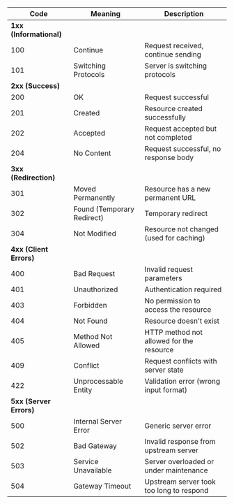 
| Code  | Meaning                  | Description |
|-------|--------------------------|-------------|
| **1xx (Informational)** |
| 100   | Continue                 | Request received, continue sending |
| 101   | Switching Protocols      | Server is switching protocols |
| **2xx (Success)** |
| 200   | OK                       | Request successful |
| 201   | Created                  | Resource created successfully |
| 202   | Accepted                 | Request accepted but not completed |
| 204   | No Content               | Request successful, no response body |
| **3xx (Redirection)** |
| 301   | Moved Permanently        | Resource has a new permanent URL |
| 302   | Found (Temporary Redirect) | Temporary redirect |
| 304   | Not Modified             | Resource not changed (used for caching) |
| **4xx (Client Errors)** |
| 400   | Bad Request              | Invalid request parameters |
| 401   | Unauthorized             | Authentication required |
| 403   | Forbidden                | No permission to access the resource |
| 404   | Not Found                | Resource doesn't exist |
| 405   | Method Not Allowed       | HTTP method not allowed for the resource |
| 409   | Conflict                 | Request conflicts with server state |
| 422   | Unprocessable Entity     | Validation error (wrong input format) |
| **5xx (Server Errors)** |
| 500   | Internal Server Error    | Generic server error |
| 502   | Bad Gateway              | Invalid response from upstream server |
| 503   | Service Unavailable      | Server overloaded or under maintenance |
| 504   | Gateway Timeout          | Upstream server took too long to respond |
